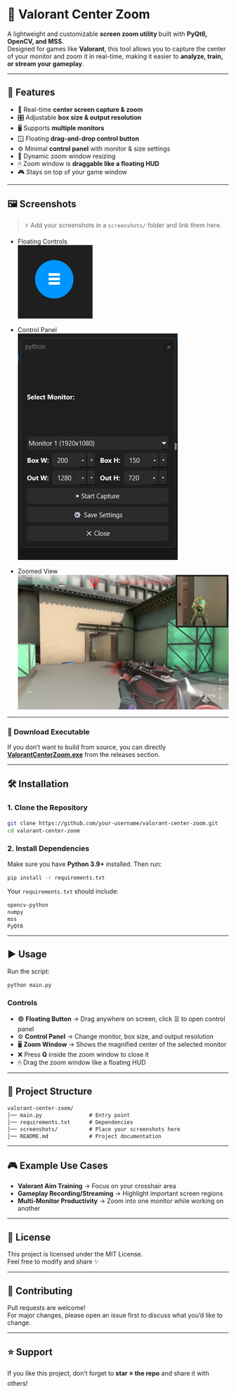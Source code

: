 ﻿# 🎯 Valorant Center Zoom

A lightweight and customizable **screen zoom utility** built with **PyQt6, OpenCV, and MSS**.  
Designed for games like **Valorant**, this tool allows you to capture the center of your monitor and zoom it in real-time, making it easier to **analyze, train, or stream your gameplay**.

---

## 🚀 Features

- 📌 Real-time **center screen capture & zoom**
- 🎛 Adjustable **box size & output resolution**
- 🖥 Supports **multiple monitors**
- 🪟 Floating **drag-and-drop control button**
- ⚙️ Minimal **control panel** with monitor & size settings
- 🔄 Dynamic zoom window resizing
- 🖱 Zoom window is **draggable like a floating HUD**
- 🎮 Stays on top of your game window

---

## 🖼 Screenshots

> ⚡ Add your screenshots in a `screenshots/` folder and link them here.

- Floating Controls  
  ![Floating Controls](screenshots/floating_controls.png)

- Control Panel  
  ![Control Panel](screenshots/control_panel.png)

- Zoomed View  
  ![Zoomed View](screenshots/zoomed_view.png)

---


### 💾 Download Executable
If you don’t want to build from source, you can directly **[ValorantCenterZoom.exe](/dist/)** from the releases section.

---


## 🛠 Installation

### 1. Clone the Repository
```bash
git clone https://github.com/your-username/valorant-center-zoom.git
cd valorant-center-zoom
```

### 2. Install Dependencies
Make sure you have **Python 3.9+** installed. Then run:
```bash
pip install -r requirements.txt
```

Your `requirements.txt` should include:
```
opencv-python
numpy
mss
PyQt6
```

---

## ▶️ Usage

Run the script:
```bash
python main.py
```

### Controls
- 🟢 **Floating Button** → Drag anywhere on screen, click ☰ to open control panel  
- ⚙️ **Control Panel** → Change monitor, box size, and output resolution  
- 🖥 **Zoom Window** → Shows the magnified center of the selected monitor  
- ❌ Press **Q** inside the zoom window to close it  
- 🖱 Drag the zoom window like a floating HUD  

---

## 📂 Project Structure
```
valorant-center-zoom/
│── main.py               # Entry point
│── requirements.txt      # Dependencies
│── screenshots/          # Place your screenshots here
│── README.md             # Project documentation
```

---

## 🎮 Example Use Cases
- **Valorant Aim Training** → Focus on your crosshair area  
- **Gameplay Recording/Streaming** → Highlight important screen regions  
- **Multi-Monitor Productivity** → Zoom into one monitor while working on another  

---

## 📜 License
This project is licensed under the MIT License.  
Feel free to modify and share ✨

---

## 🤝 Contributing
Pull requests are welcome!  
For major changes, please open an issue first to discuss what you’d like to change.

---

## ⭐ Support
If you like this project, don’t forget to **star ⭐ the repo** and share it with others!


